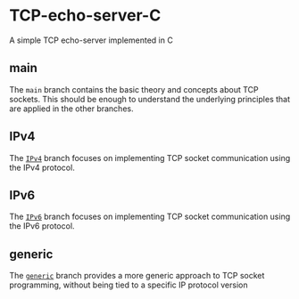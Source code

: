 # TCP-echo-server-C

A simple TCP echo-server implemented in C

## main

The `main` branch contains the basic theory and concepts about TCP sockets. This should be enough to understand the underlying principles that are applied in the other branches.

## IPv4

The [`IPv4`](https://github.com/paul-green-stone/TCP-echo-server-C/tree/IPv4) branch focuses on implementing TCP socket communication using the IPv4 protocol.

## IPv6

The [`IPv6`](https://github.com/paul-green-stone/TCP-echo-server-C/tree/IPv6) branch focuses on implementing TCP socket communication using the IPv6 protocol.

## generic 

The [`generic`](https://github.com/paul-green-stone/TCP-echo-server-C/tree/generic) branch provides a more generic approach to TCP socket programming, without being tied to a specific IP protocol version